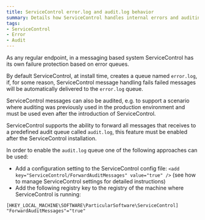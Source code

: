 ```yaml
---
title: ServiceControl error.log and audit.log behavior
summary: Details how ServiceControl handles internal errors and auditing
tags:
- ServiceControl
- Error
- Audit
---
```

As any regular endpoint, in a messaging based system ServiceControl has its own failure protection based on error queues.

By default ServiceControl, at install time, creates a queue named `error.log`, if, for some reason, ServiceControl message handling fails failed messages will be automatically delivered to the `error.log` queue.

ServiceControl messages can also be audited, e.g. to support a scenario where auditing was previously used in the production environment and must be used even after the introduction of ServiceControl.

ServiceControl supports the ability to forward all messages that receives to a predefined audit queue called `audit.log`, this feature must be enabled after the ServiceControl installation.

In order to enable the `audit.log` queue one of the following approaches can be used:

* Add a configuration setting to the ServiceControl config file: `<add key="ServiceControl/ForwardAuditMessages" value="true" />` (see how to manage ServiceControl settings for detailed instructions)
* Add the following registry key to the registry of the machine where ServiceControl is running:
```
[HKEY_LOCAL_MACHINE\SOFTWARE\ParticularSoftware\ServiceControl]
"ForwardAuditMessages"="true"
```